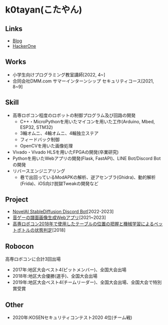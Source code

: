 # k0tayan(こたやん)

## Links
- [Blog](https://www.kotayan.xyz/)  
- [HackerOne](https://hackerone.com/kotayan)

## Works
- 小学生向けプログラミング教室講師[2022, 4~]
- 合同会社DMM.com サマーインターンシップ セキュリティコース[2021, 8~9]

## Skill
- 高専ロボコン程度のロボットの制御プログラム及び回路の開発
  - C++・MicroPythonを用いたマイコンを用いた工作(Arduino, Mbed, ESP32, STM32) 
  - 3輪オムニ、4輪オムニ、4輪独立ステア
  - フィードバック制御
  - OpenCVを用いた画像処理 
- Vivado・Vivado HLSを用いたFPGAの開発(卒業研究)  
- Pythonを用いたWebアプリの開発(Flask, FastAPI)、LINE Bot/Discord Botの開発   
- リバースエンジニアリング
  - 巷で出回っているModAPKの解析、逆アセンブラ(Ghidra)、動的解析(Frida)、iOS向け脱獄Tweakの開発など  

## Project
- [NovelAI StableDiffusion Discord Bot](https://github.com/k0tayan/NovelAI-SD-DiscordBot)[2022-2023]
- [音ゲーの譜面画像生成Webアプリ](https://github.com/PurplePalette/sekai-sus-2-img)[2021~2023]
- [高専ロボコン2018年で使用したテーブルの位置の把握と機械学習によるペットボトルの状態判定](https://github.com/k0tayan/PathPlanning)[2018]

## Robocon
高専ロボコンに合計3回出場  
- 2017年:地区大会ベスト4(ピットメンバー)、全国大会出場
- 2018年:地区大会優勝(選手)、全国大会出場
- 2019年:地区大会ベスト4(チームリーダー)、全国大会出場、全国大会で特別賞受賞

## Other
- 2020年:KOSENセキュリティコンテスト2020 4位(チーム戦)
